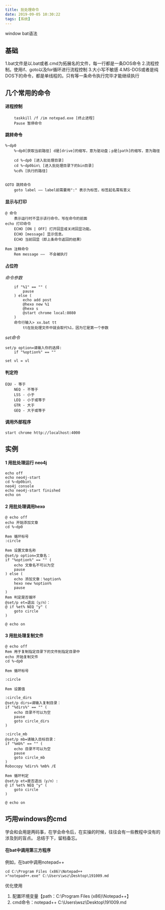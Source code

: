 ```yaml
---
title: 批处理命令
date: 2019-09-05 10:30:22
tags: [系统]
---
```


window bat语法

## 基础

1.bat文件是以.bat或者.cmd为拓展名的文件，每一行都是一条DOS命令
2.流程控制。使用if、goto以及for循环进行流程控制
3.大小写不敏感
4.MS-DOS或者是纯DOS下的命令，都是单线程的。只有等一条命令执行完毕才能继续执行

## 几个常用的命令

#### 进程控制
```
	taskkill /f /im notepad.exe [终止进程]
	Pause 暂停命令
```

#### 跳转命令
```
%~dp0
	%~dp0[获取当前路径] d是[drive]的缩写，意为驱动盘；p是[path]的缩写，意为路径

	cd %~dp0 [进入批处理目录]
	cd %~dp0bin\ [进入批处理目录下的bin目录]
	%cd% [执行的路径]

	
GOTO 跳转命令
	goto label —— label前需要用":" 表示为标签，标签起名需有意义
```

#### 显示与打印
```
@ 命令
	表示运行时不显示该行命令，写在命令的前面
echo 打印命令
	ECHO [ON | OFF] 打开回显或关闭回显功能。
	ECHO [message] 显示信息。
	ECHO 当前回显（即上条命令返回的结果）
	
Rem 注释命令
	Rem message ——  不会被执行
```
 

#### 占位符

*命令参数*
```
	if "%1" == "" (
		pause
	) else (
		echo add post
		@hexo new %1
		@hexo s
		@start chrome local:8080
	)
	命令行输入> xx.bat tt
		tt在批处理文件中就会取代%1，因为它是第一个参数
```

*set命令*
```
set/p option=请输入你的选择:
	if "%option%" == ""

set vl = vl
```


#### 判定符

```	
EQU - 等于
	NEQ - 不等于
	LSS - 小于
	LEQ - 小于或等于
	GTR - 大于
	GEQ - 大于或等于
```

#### 调用外部程序

```
start chrome http://localhost:4000
```

## 实例

#### 1 用批处理运行 neo4j

```
echo off
echo neo4j-start
cd %~dp0bin\
neo4j console
echo neo4j-start finished
echo on
```

#### 2 用批处理调用hexo
```
@ echo off
echo 开始添加文章
cd %~dp0

Rem 循环标号
:circle

Rem 设置文章名称
@set/p option=文章名：
if "%option%" == "" (
	echo 文章名不可以为空
	pause
) else (
	echo 添加文章：%option%
	hexo new %option%
	pause
)
Rem 判定是否循环
@set/p et=退出（y/n）：
@ if %et% NEQ "y" (
	goto circle
)

@ echo on
```

#### 3 用批处理复制文件

```
@ echo off
Rem 用于复制指定目录下的文件到指定目录中
echo 开始复制文件
cd %~dp0

Rem 循环标号
 
:circle

Rem 设置值

:circle_dirs
@set/p dirs=请输入复制目录：
if "%dirs%" == "" (
	echo 目录不可以为空
	pause
	goto circle_dirs
) 

:circle_mb
@set/p mb=请输入目标目录：
if "%mb%" == "" (
	echo 目录不可以为空
	pause
	goto circle_mb
) 
Robocopy %dirs% %mb% /E

Rem 循环判定
@set/p et=是否退出（y/n）:
@ if %et% NEQ "y" (
	goto circle
)

@ echo on
```

## 巧用windows的cmd
学会和会用是两码事，在学会命令后，在实操的时候，往往会有一些教程中没有的涉及到的盲点。
总结于下，留档备忘。

####  在bat中调用第三方程序
例如，在bat中调用notepad++

```
cd C:\Program Files (x86)\Notepad++
>"notepad++.exe" C:\Users\wsz\Desktop\191009.md
```

优化使用
1. 配置环境变量【path：C:\Program Files (x86)\Notepad++】
2. cmd命令：notepad++ C:\Users\wsz\Desktop\191009.md



